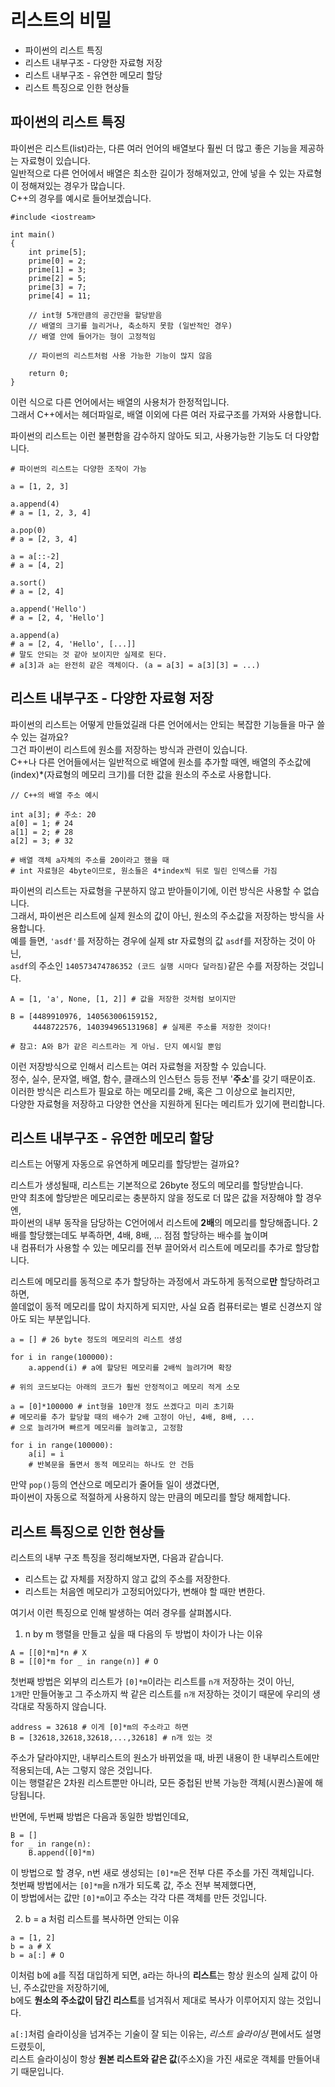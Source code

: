 # 리스트의 비밀

* 파이썬의 리스트 특징
* 리스트 내부구조 - 다양한 자료형 저장
* 리스트 내부구조 - 유연한 메모리 할당
* 리스트 특징으로 인한 현상들

## 파이썬의 리스트 특징

파이썬은 리스트(list)라는, 다른 여러 언어의 배열보다 훨씬 더 많고 좋은 기능을 제공하는 자료형이 있습니다.  
일반적으로 다른 언어에서 배열은 최소한 길이가 정해져있고, 안에 넣을 수 있는 자료형이 정해져있는 경우가 많습니다.  
C++의 경우를 예시로 들어보겠습니다.
```
#include <iostream>

int main()
{
    int prime[5]; 
    prime[0] = 2;
    prime[1] = 3; 
    prime[2] = 5;
    prime[3] = 7;
    prime[4] = 11;
    
    // int형 5개만큼의 공간만을 할당받음
    // 배열의 크기를 늘리거나, 축소하지 못함 (일반적인 경우)
    // 배열 안에 들어가는 형이 고정적임
    
    // 파이썬의 리스트처럼 사용 가능한 기능이 많지 않음
    
    return 0;
}
```
이런 식으로 다른 언어에서는 배열의 사용처가 한정적입니다.  
그래서 C++에서는 헤더파일로, 배열 이외에 다른 여러 자료구조를 가져와 사용합니다.  

파이썬의 리스트는 이런 불편함을 감수하지 않아도 되고, 사용가능한 기능도 더 다양합니다.
```
# 파이썬의 리스트는 다양한 조작이 가능

a = [1, 2, 3]

a.append(4) 
# a = [1, 2, 3, 4]

a.pop(0) 
# a = [2, 3, 4]

a = a[::-2] 
# a = [4, 2]

a.sort() 
# a = [2, 4]

a.append('Hello') 
# a = [2, 4, 'Hello']

a.append(a)
# a = [2, 4, 'Hello', [...]]
# 말도 안되는 것 같아 보이지만 실제로 된다.
# a[3]과 a는 완전히 같은 객체이다. (a = a[3] = a[3][3] = ...)
```

## 리스트 내부구조 - 다양한 자료형 저장

파이썬의 리스트는 어떻게 만들었길래 다른 언어에서는 안되는 복잡한 기능들을 마구 쓸 수 있는 걸까요?  
그건 파이썬이 리스트에 원소를 저장하는 방식과 관련이 있습니다.  
C++나 다른 언어들에서는 일반적으로 배열에 원소를 추가할 때엔, 배열의 주소값에 (index)*(자료형의 메모리 크기)를 더한 값을 원소의 주소로 사용합니다.  
```
// C++의 배열 주소 예시

int a[3]; # 주소: 20
a[0] = 1; # 24
a[1] = 2; # 28
a[2] = 3; # 32

# 배열 객체 a자체의 주소를 20이라고 했을 때
# int 자료형은 4byte이므로, 원소들은 4*index씩 뒤로 밀린 인덱스를 가짐
```

파이썬의 리스트는 자료형을 구분하지 않고 받아들이기에, 이런 방식은 사용할 수 없습니다.  
그래서, 파이썬은 리스트에 실제 원소의 값이 아닌, 원소의 주소값을 저장하는 방식을 사용합니다.  
예를 들면, `'asdf'`를 저장하는 경우에 실제 str 자료형의 값 `asdf`를 저장하는 것이 아닌,  
`asdf`의 주소인 `140573474786352 (코드 실행 시마다 달라짐)`같은 수를 저장하는 것입니다.  

```
A = [1, 'a', None, [1, 2]] # 값을 저장한 것처럼 보이지만

B = [4489910976, 140563006159152, 
     4448722576, 140394965131968] # 실제론 주소를 저장한 것이다!
     
# 참고: A와 B가 같은 리스트라는 게 아님. 단지 예시일 뿐임
```

이런 저장방식으로 인해서 리스트는 여러 자료형을 저장할 수 있습니다.  
정수, 실수, 문자열, 배열, 함수, 클래스의 인스턴스 등등 전부 '**주소**'를 갖기 때문이죠.  
이러한 방식은 리스트가 필요로 하는 메모리를 2배, 혹은 그 이상으로 늘리지만,  
다양한 자료형을 저장하고 다양한 연산을 지원하게 된다는 메리트가 있기에 편리합니다.

## 리스트 내부구조 - 유연한 메모리 할당

리스트는 어떻게 자동으로 유연하게 메모리를 할당받는 걸까요?  

리스트가 생성될때, 리스트는 기본적으로 26byte 정도의 메모리를 할당받습니다.  
만약 최초에 할당받은 메모리로는 충분하지 않을 정도로 더 많은 값을 저장해야 할 경우엔,  
파이썬의 내부 동작을 담당하는 C언어에서 리스트에 **2배**의 메모리를 할당해줍니다. 
2배를 할당했는데도 부족하면, 4배, 8배, ... 점점 할당하는 배수를 높이며   
내 컴퓨터가 사용할 수 있는 메모리를 전부 끌어와서 리스트에 메모리를 추가로 할당합니다.  

리스트에 메모리를 동적으로 추가 할당하는 과정에서 과도하게 동적으로**만** 할당하려고 하면,  
쓸데없이 동적 메모리를 많이 차지하게 되지만, 사실 요즘 컴퓨터로는 별로 신경쓰지 않아도 되는 부분입니다.

```
a = [] # 26 byte 정도의 메모리의 리스트 생성

for i in range(100000):
    a.append(i) # a에 할당된 메모리를 2배씩 늘려가며 확장

# 위의 코드보다는 아래의 코드가 훨씬 안정적이고 메모리 적게 소모

a = [0]*100000 # int형을 10만개 정도 쓰겠다고 미리 초기화
# 메모리를 추가 할당할 때의 배수가 2배 고정이 아닌, 4배, 8배, ... 
# 으로 늘려가며 빠르게 메모리를 늘려놓고, 고정함

for i in range(100000):
    a[i] = i 
    # 반복문을 돌면서 동적 메모리는 하나도 안 건듬
```

만약 `pop()`등의 연산으로 메모리가 줄어들 일이 생겼다면,  
파이썬이 자동으로 적절하게 사용하지 않는 만큼의 메모리를 할당 해제합니다.  

## 리스트 특징으로 인한 현상들

리스트의 내부 구조 특징을 정리해보자면, 다음과 같습니다.
* 리스트는 값 자체를 저장하지 않고 값의 주소를 저장한다.
* 리스트는 처음엔 메모리가 고정되어있다가, 변해야 할 때만 변한다.

여기서 이런 특징으로 인해 발생하는 여러 경우를 살펴봅시다.  

1. n by m 행렬을 만들고 싶을 때 다음의 두 방법이 차이가 나는 이유
```
A = [[0]*m]*n # X
B = [[0]*m for _ in range(n)] # O
```
첫번째 방법은 외부의 리스트가 `[0]*m`이라는 리스트를 `n개` 저장하는 것이 아닌,  
`1개`만 만들어놓고 그 주소까지 싹 같은 리스트를 `n개` 저장하는 것이기 때문에 우리의 생각대로 작동하지 않습니다.
```
address = 32618 # 이게 [0]*m의 주소라고 하면 
B = [32618,32618,32618,...,32618] # n개 있는 것
```
주소가 달라야지만, 내부리스트의 원소가 바뀌었을 때, 바뀐 내용이 한 내부리스트에만 적용되는데, A는 그렇지 않은 것입니다.  
이는 행렬같은 2차원 리스트뿐만 아니라, 모든 중첩된 반복 가능한 객체(시퀀스)꼴에 해당됩니다.  

반면에, 두번째 방법은 다음과 동일한 방법인데요,  
```
B = []
for _ in range(n):
    B.append([0]*m)
```
이 방법으로 할 경우, n번 새로 생성되는 `[0]*m`은 전부 다른 주소를 가진 객체입니다.  
첫번째 방법에서는 `[0]*m`을 n개가 되도록 값, 주소 전부 복제했다면,  
이 방법에서는 값만 `[0]*m`이고 주소는 각각 다른 객체를 만든 것입니다.

2. b = a 처럼 리스트를 복사하면 안되는 이유
```
a = [1, 2]
b = a # X
b = a[:] # O
```
이처럼 b에 a를 직접 대입하게 되면, a라는 하나의 **리스트**는 항상 원소의 실제 값이 아닌, 주소값만을 저장하기에,  
b에도 **원소의 주소값이 담긴 리스트**를 넘겨줘서 제대로 복사가 이루어지지 않는 것입니다. 

`a[:]`처럼 슬라이싱을 넘겨주는 기술이 잘 되는 이유는, _리스트 슬라이싱_ 편에서도 설명드렸듯이,  
리스트 슬라이싱이 항상 **원본 리스트와 같은 값**(주소X)을 가진 새로운 객체를 만들어내기 때문입니다.